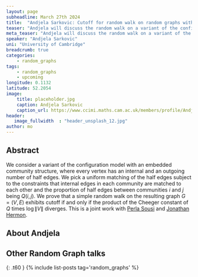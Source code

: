 ```yaml
---
layout: page
subheadline: March 27th 2024
title:  "Andjela Sarkovic: Cutoff for random walk on random graphs with a community structure"
teaser: "Andjela will discuss the random walk on a variant of the configuration with a community structure. She will prove results on whether this walk displays a cut-off phenomenon. This is a joint work with Perla Sousi and Jonathan Hermon. "
meta_teaser: "Andjela will discuss the random walk on a variant of the configuration with a community structure. She will prove results on whether this walk displays a cut-off phenomenon. This is a joint work with Perla Sousi and Jonathan Hermon. "
speaker: "Andjela Sarkovic"
uni: "University of Cambridge"
breadcrumb: true
categories:
    - random_graphs
tags:
    - random_graphs
    - upcoming
longitude: 0.1132
latitude: 52.2054 
image:
    title: placeholder.jpg
    caption: Andjela Sarkovic
    caption_url: https://www.ccimi.maths.cam.ac.uk/members/profile/Andjela%20Sarkovic/
header:
   image_fullwidth  : "header_unsplash_12.jpg"
author: mo
---
```



## Abstract

We consider a variant of the configuration model with an embedded community structure, where every vertex has an internal and an outgoing number of half edges. We pick a uniform matching of the half edges subject to the constraints that internal edges in each community are matched to each other and the proportion of half edges between communities $i$ and $j$ being $Q(i,j)$. We prove that a simple random walk on the resulting graph $G=(V,E)$ exhibits cutoff if and only if the product of the Cheeger constant of $Q$ times $\log\|V\|$ diverges. This is a joint work with [Perla Sousi](http://www.statslab.cam.ac.uk/~ps422/) and [Jonathan Hermon](https://personal.math.ubc.ca/~jhermon/).

## About Andjela


## Other Random Graph talks
{: .t60 }
{% include list-posts tag='random_graphs' %}

